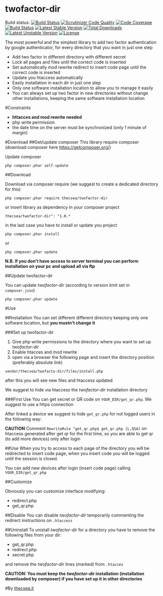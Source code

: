 # twofactor-dir
Build status: [![Build Status](https://travis-ci.org/thecsea/twofactor-dir.svg?branch=master)](https://travis-ci.org/thecsea/twofactor-dir) [![Scrutinizer Code Quality](https://scrutinizer-ci.com/g/thecsea/twofactor-dir/badges/quality-score.png?b=master)](https://scrutinizer-ci.com/g/thecsea/twofactor-dir/?branch=master) [![Code Coverage](https://scrutinizer-ci.com/g/thecsea/twofactor-dir/badges/coverage.png?b=master)](https://scrutinizer-ci.com/g/thecsea/twofactor-dir/?branch=master) [![Build Status](https://scrutinizer-ci.com/g/thecsea/twofactor-dir/badges/build.png?b=master)](https://scrutinizer-ci.com/g/thecsea/twofactor-dir/build-status/master) [![Latest Stable Version](https://poser.pugx.org/thecsea/twofactor-dir/v/stable)](https://packagist.org/packages/thecsea/twofactor-dir) [![Total Downloads](https://poser.pugx.org/thecsea/twofactor-dir/downloads)](https://packagist.org/packages/thecsea/twofactor-dir) [![Latest Unstable Version](https://poser.pugx.org/thecsea/twofactor-dir/v/unstable)](https://packagist.org/packages/thecsea/twofactor-dir) [![License](https://poser.pugx.org/thecsea/twofactor-dir/license)](https://packagist.org/packages/thecsea/twofactor-dir)

The most powerful and the simplest library to add two factor authentication by google authenticator, for every directory that you want in just one step

* Add two factor in different directory with different secret
* Lock all pages and files until the correct code is inserted
* Set automatically mod rewrite redirect to insert code page until the correct code is inserted
* Update you htaccess automatically
* Easily installation in each dir in just one step
* Only one software installation location to allow you to manage it easily
* You can always set up two factor in new directories without change other installations, keeping the same software installation location 

#Constraints
* **httacces and mod rewrite needed**
* php write permission
* the date time on the server must be synchronized (only 1 minute of margin) 

#Download
##Get/update composer
This library require composer (download composer here https://getcomposer.org/)

Update composer

`php composer.phar self-update`

##Download

Download via composer require (we suggest to create a dedicated directory for this)

`php composer.phar require thecsea/twofactor-dir`

or insert library as dependency in your composer project

`thecsea/twofactor-dir": "1.0.*`

in the last case you have to install or update you project

`php composer.phar install`

or

`php composer.phar update`

**N.B. If you don't have access to server terminal you can perform installation on your pc and upload all via ftp**

##Update twofactor-dir

You can update *twofactor-dir* (according to version limit set in `composer.json`)

`php composer.phar update`


#Use

##Installation
You can set different different directory keeping only one software location, but **you mustn't change it**

###Set up twofactor-dir
1. Give php write permissions to the directory where you want to set up *twofactor-dir*
1. Enable htacces and mod rewrite
1. open via a browser the following page and insert the directory position (preferably absolute link)

`vendor/thecsea/twofacto-dir/files/install.php`

after this you will see new files and htaccess updated

We suggest to hide via htaccess the *twofactor-dir* installation directory

###First Use
You can get secret or QR code on `YOUR_DIR/get_qr.php`. We suggest to use a https connection

After linked a device we suggest to hide `get_qr.php` for not logged users in the following way:

**CAUTION** Comment `RewriteRule ^get_qr.php$ get_qr.php [L,QSA]` on htaccess generated after get qr for the first time, so you are able to get qr (to add more devices) only after login

##Use
When you try to access to each page of the directory you will be redirected to insert code page, when you insert code you will be logged until the session is closed.

You can add new devices after login (insert code page) calling `YOUR_DIR/get_qr.php`

##Customize

Obviously you can customize interface modifying:
* redirect.php
* get_qr.php

##Disable
You can disable *twofactor-dir* temporarily commenting the redirect instructions on `.htaccess` 

##Uninstall
To unistall *twofactor-dir* for a directory you have to remove the following files from your dir:
* get_qr.php
* redirect.php
* secret.php

and remove the *twofactor-dir* lines (marked) from `.htacces`

**CAUTION: You must keep the *twofactor-dir* installation (installation downloaded by composer) if you have set up it in other directories** 

#By [thecsea.it](http://www.thecsea.it)
